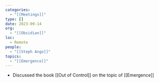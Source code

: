 ```yaml
---
categories:
  - "[[Meetings]]"
type: []
date: 2023-09-14
org:
  - "[[Obsidian]]"
loc:
  - Remote
people:
  - "[[Steph Ango]]"
topics:
  - "[[Emergence]]"
---
```

- Discussed the book [[Out of Control]] on the topic of [[Emergence]]